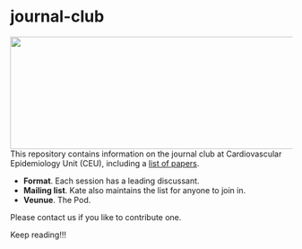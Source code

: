 # journal-club

<img src="http://phdcomics.com/comics/archive/phd011108s.gif" width="550" height="200" align="right">

This repository contains information on the journal club at Cardiovascular Epidemiology Unit (CEU), including a [list of papers](list-of-papers.md).

* **Format**. Each session has a leading discussant.
* **Mailing list**. Kate also maintains the list for anyone to join in.
* **Veunue**. The Pod.

Please contact us if you like to contribute one.

Keep reading!!!
